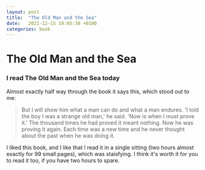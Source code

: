 ```yaml
---
layout: post
title:  "The Old Man and the Sea"
date:   2021-12-15 19:05:30 +0100
categories: book
---
```


# The Old Man and the Sea


### I read The Old Man and the Sea today

Almost exactly half way through the book it says this, which stood out to me: 

> But I will show him what a man can do and what a man endures. 
> 'I told the boy I was a strange old man,' he said. 'Now is when I must prove it.'
> The thousand times he had proved it meant nothing. Now he was proving it again. Each time was a new time and he never thought about the past when he was doing it. 

I liked this book, and I like that I read it in a single sitting (two hours almost exactly for 99 small pages), which was staisfying. I think it's worth it for you to read it too, if you have two hours to spare. 
